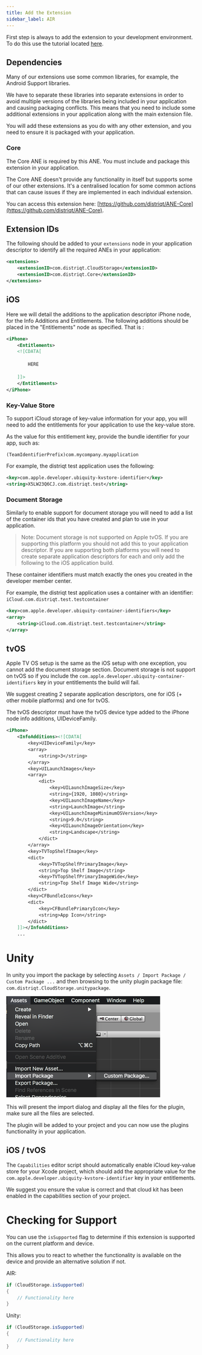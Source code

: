 ```yaml
---
title: Add the Extension
sidebar_label: AIR
---
```


First step is always to add the extension to your development environment. 
To do this use the tutorial located [here](/docs/tutorials/getting-started).



## Dependencies

Many of our extensions use some common libraries, for example, the Android Support libraries.

We have to separate these libraries into separate extensions in order to avoid multiple versions of the libraries being included in your application and causing packaging conflicts. This means that you need to include some additional extensions in your application along with the main extension file.

You will add these extensions as you do with any other extension, and you need to ensure it is packaged with your application.


### Core 

The Core ANE is required by this ANE. You must include and package this extension in your application.

The Core ANE doesn't provide any functionality in itself but supports some of our other extensions. 
It's a centralised location for some common actions that can cause issues if they are implemented 
in each individual extension.

You can access this extension here: [https://github.com/distriqt/ANE-Core](https://github.com/distriqt/ANE-Core).



## Extension IDs

The following should be added to your `extensions` node in your application descriptor to identify all the required ANEs in your application:

```xml
<extensions>
    <extensionID>com.distriqt.CloudStorage</extensionID>
    <extensionID>com.distriqt.Core</extensionID>
</extensions>
```



## iOS 

Here we will detail the additions to the application descriptor iPhone node, for the Info Additions and Entitlements.
The following additions should be placed in the "Entitlements" node as specified. That is :

```xml
<iPhone>
	<Entitlements>
	<![CDATA[

		HERE

	]]>
	</Entitlements>
</iPhone>
```


### Key-Value Store 

To support iCloud storage of key-value information for your app, you will need to add the 
entitlements for your application to use the key-value store.

As the value for this entitlement key, provide the bundle identifier for your app, such as:

```
(TeamIdentifierPrefix)com.mycompany.myapplication
```

For example, the distriqt test application uses the following:

```xml
<key>com.apple.developer.ubiquity-kvstore-identifier</key>
<string>X5LW23Q6CJ.com.distriqt.test</string>
```



### Document Storage

Similarly to enable support for document storage you will need to add a list of the 
container ids that you have created and plan to use in your application.

>
> Note: Document storage is not supported on Apple tvOS. If you are supporting this 
> platform you should not add this to your application descriptor. If you are supporting 
> both platforms you will need to create separate application descriptors for each and 
> only add the following to the iOS application build.
>

These container identifiers must match exactly the ones you created in the developer
member center.

For example, the distriqt test application uses a container with an identifier: `iCloud.com.distriqt.test.testcontainer`

```xml
<key>com.apple.developer.ubiquity-container-identifiers</key>
<array>
	<string>iCloud.com.distriqt.test.testcontainer</string>
</array>
```



## tvOS 

Apple TV OS setup is the same as the iOS setup with one exception, you cannot add the document storage section. Document storage is not support on tvOS so if you include the 
`com.apple.developer.ubiquity-container-identifiers` key in your entitlements the build will fail.

We suggest creating 2 separate application descriptors, one for iOS (+ other mobile platforms) and one for tvOS.

The tvOS descriptor must have the tvOS device type added to the iPhone node info additions, UIDeviceFamily. 

```xml
<iPhone>
	<InfoAdditions><![CDATA[
		<key>UIDeviceFamily</key>
		<array>
			<string>3</string>
		</array>
		<key>UILaunchImages</key>
		<array>
			<dict>
				<key>UILaunchImageSize</key>
				<string>{1920, 1080}</string>
				<key>UILaunchImageName</key>
				<string>LaunchImage</string>
				<key>UILaunchImageMinimumOSVersion</key>
				<string>9.0</string>
				<key>UILaunchImageOrientation</key>
				<string>Landscape</string>
			</dict>
		</array>
		<key>TVTopShelfImage</key>
		<dict>
			<key>TVTopShelfPrimaryImage</key>
			<string>Top Shelf Image</string>
			<key>TVTopShelfPrimaryImageWide</key>
			<string>Top Shelf Image Wide</string>
		</dict>
		<key>CFBundleIcons</key>
		<dict>
			<key>CFBundlePrimaryIcon</key>
			<string>App Icon</string>
		</dict>
	]]></InfoAdditions>
	...
```






# Unity 

In unity you import the package by selecting `Assets / Import Package / Custom Package ...` and then browsing to the unity plugin package file: `com.distriqt.CloudStorage.unitypackage`.

![](images/unity-import-package.png)

This will present the import dialog and display all the files for the plugin, make sure all the files are selected.

The plugin will be added to your project and you can now use the plugins functionality in your application.



## iOS / tvOS 

The `Capabilities` editor script should automatically enable iCloud key-value store for your Xcode project, which should add the appropriate value for the `com.apple.developer.ubiquity-kvstore-identifier` key in your entitlements.

We suggest you ensure the value is correct and that cloud kit has been enabled in the capabilities section of your project.








# Checking for Support

You can use the `isSupported` flag to determine if this extension is supported on the current platform and device.

This allows you to react to whether the functionality is available on the device and provide an alternative solution if not.

AIR: 

```actionscript
if (CloudStorage.isSupported)
{
	// Functionality here
}
```


Unity: 

```csharp
if (CloudStorage.isSupported)
{
	// Functionality here
}
```


